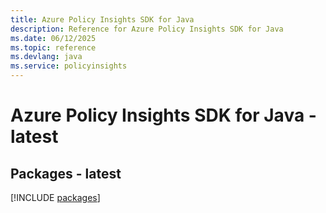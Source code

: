```yaml
---
title: Azure Policy Insights SDK for Java
description: Reference for Azure Policy Insights SDK for Java
ms.date: 06/12/2025
ms.topic: reference
ms.devlang: java
ms.service: policyinsights
---
```

# Azure Policy Insights SDK for Java - latest
## Packages - latest
[!INCLUDE [packages](policy-insights-index.md)]